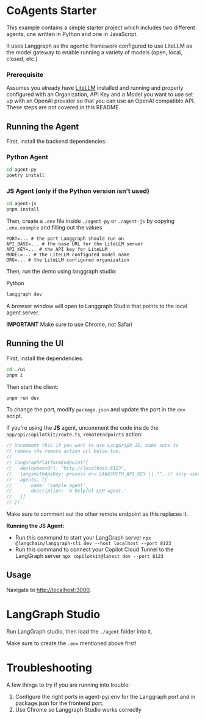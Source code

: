 # CoAgents Starter

This example contains a simple starter project which includes two different agents, one written in Python and one in JavaScript.

It uses Langgraph as the agentic framework configured to use LiteLLM as the model gateway to enable running a variety of models (open, local, closed, etc.)

### Prerequisite
Assumes you already have [LiteLLM](https://www.litellm.ai) installed and running and properly configured with an Organization, API Key and a Model you want to use set up with an OpenAI provider so that you can use an OpenAI compatible API.  These steps are not covered in this README.

## Running the Agent

First, install the backend dependencies:

### Python Agent

```sh
cd agent-py
poetry install
```

### JS Agent (only if the Python version isn't used)

```sh
cd agent-js
pnpm install
```

Then, create a `.env` file inside `./agent-py` or `./agent-js` by copying `.env.example` and filling out the values

```
PORT=... # the port Langgraph should run on
API_BASE=... # the base URL for the LiteLLM server
API_KEY=... # the API key for LiteLLM
MODEL=... # the LiteLLM configured model name
ORG=... # the LiteLLM configured organization
```

Then, run the demo using langgraph studio:

Python

```sh
langgraph dev
```

A browser window will open to Langgraph Studio that points to the local agent server.  

**IMPORTANT** Make sure to use Chrome, not Safari


## Running the UI

First, install the dependencies:

```sh
cd ./ui
pnpm i
```

Then start the client:

```sh
pnpm run dev
```

To change the port, modify `package.json` and update the port in the `dev` script.

If you're using the **JS** agent, uncomment the code inside the `app/api/copilotkit/route.ts`, `remoteEndpoints` action: 

```ts
// Uncomment this if you want to use LangGraph JS, make sure to 
// remove the remote action url below too.
//
// langGraphPlatformEndpoint({
//   deploymentUrl: "http://localhost:8123",
//   langsmithApiKey: process.env.LANGSMITH_API_KEY || "", // only used in LangGraph Platform deployments
//   agents: [{
//       name: 'sample_agent', 
//       description: 'A helpful LLM agent.'
//   }]
// }),
```

Make sure to comment out the other remote endpoint as this replaces it.

**Running the JS Agent:**
- Run this command to start your LangGraph server `npx @langchain/langgraph-cli dev --host localhost --port 8123`
- Run this command to connect your Copilot Cloud Tunnel to the LangGraph server `npx copilotkit@latest dev --port 8123`


## Usage

Navigate to [http://localhost:3000](http://localhost:3000).

# LangGraph Studio

Run LangGraph studio, then load the `./agent` folder into it.

Make sure to create the `.env` mentioned above first!

# Troubleshooting

A few things to try if you are running into trouble:

1. Configure the right ports in agent-py/.env for the Langgraph port and in package.json for the frontend port.
2. Use Chrome so Langgraph Studio works correctly
